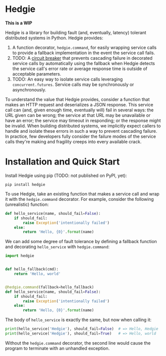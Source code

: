 Hedgie
======

**This is a WIP**

Hedgie is a library for building fault (and, eventually, latency) tolerant distributed systems in Python. Hedgie provides:

1. A function decorator, `hedgie.command`, for easily wrapping service calls to provide a fallback implementation in the event the service call fails.
2. TODO: A [circuit breaker](http://martinfowler.com/bliki/CircuitBreaker.html) that prevents cascading failure in decorated service calls by automatically using the fallback when Hedgie detects the service call's error rate or average response time is outside of acceptable parameters.
3. TODO: An easy way to isolate service calls leveraging `concurrent.futures`. Service calls may be synchronously or asynchronously.

To understand the value that Hedgie provides, consider a function that makes an HTTP request and deserializes a JSON response. This service call can (and, given enough time, eventually will) fail in several ways: the URL given can be wrong; the service at that URL may be unavailable or have an error; the service may timeout in responding; or the response might be invalid. When building distributed systems, we implicitly expect callers to handle and isolate these errors in such a way to prevent cascading failure. In practice, few developers fully consider the failure modes of the service calls they're making and fragility creeps into every available crack.

# Installation and Quick Start

Install Hedgie using pip (TODO: not published on PyPI, yet):

    pip install hedgie

To use Hedgie, take an existing function that makes a service call and wrap it with the `hedgie.command` decorator. For example, consider the following (unrealistic) function:

```python
def hello_service(name, should_fail=False):
    if should_fail:
        raise Exception('intentionally failed')
    else:
        return 'Hello, {0}'.format(name)
```

We can add some degree of fault tolerance by defining a fallback function and decorating `hello_service` with `hedgie.command`:

```python
import hedgie


def hello_fallback(cmd):
    return 'Hello, world'


@hedgie.command(fallback=hello_fallback)
def hello_service(name, should_fail=False):
    if should_fail:
        raise Exception('intentionally failed')
    else:
        return 'Hello, {0}'.format(name)
```

The body of `hello_service` is exactly the same, but now when calling it:

```python
print(hello_service('Hedgie'), should_fail=False)  # => Hello, Hedgie
print(hello_service('Hedgie'), should_fail=True)   # => Hello, world
```

Without the `hedgie.command` decorator, the second line would cause the program to terminate with an unhandled exception.
